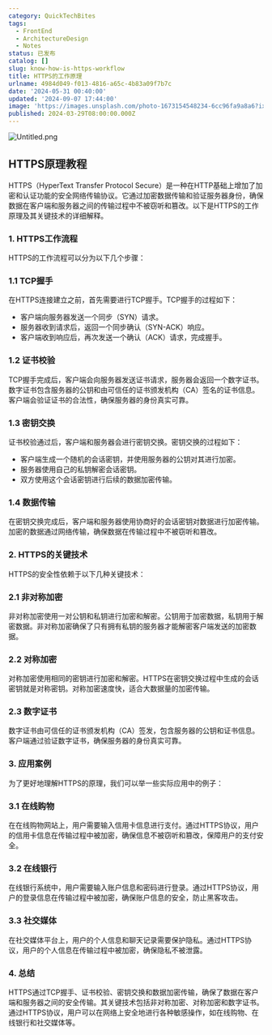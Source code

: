 ```yaml
---
category: QuickTechBites
tags:
  - FrontEnd
  - ArchitectureDesign
  - Notes
status: 已发布
catalog: []
slug: know-how-is-https-workflow
title: HTTPS的工作原理
urlname: 4984d049-f013-4816-a65c-4b83a09f7b7c
date: '2024-05-31 00:40:00'
updated: '2024-09-07 17:44:00'
image: 'https://images.unsplash.com/photo-1673154548234-6cc96fa9a8a6?ixlib=rb-4.0.3&q=85&fm=jpg&crop=entropy&cs=srgb'
published: 2024-03-29T08:00:00.000Z
---
```


![Untitled.png](https://prod-files-secure.s3.us-west-2.amazonaws.com/5d24fe63-e567-4804-86f9-9fdc62e13082/2950c759-0255-4c0a-becc-122aae8c82c0/Untitled.png?X-Amz-Algorithm=AWS4-HMAC-SHA256&X-Amz-Content-Sha256=UNSIGNED-PAYLOAD&X-Amz-Credential=ASIAZI2LB4662W44UDLU%2F20250213%2Fus-west-2%2Fs3%2Faws4_request&X-Amz-Date=20250213T213223Z&X-Amz-Expires=3600&X-Amz-Security-Token=IQoJb3JpZ2luX2VjEPX%2F%2F%2F%2F%2F%2F%2F%2F%2F%2FwEaCXVzLXdlc3QtMiJIMEYCIQCm%2BC%2FJhsrUXlzdm%2Ft%2F5MsKzyUspYSUjnH7JpqUnruCugIhAOH2sw%2BltUlbKwRg0f73CL8704ACC3wqkAuLzA34KLZWKv8DCB4QABoMNjM3NDIzMTgzODA1IgxeuddvndaQz3BtIugq3APdYkEV3V8xE%2Fk80zkcJFRi9oJB3RwnAxfgZrBsFb9fYEoCWwMVm31ynDYkOStAk72VoENYX54YZaPfndqHP%2FDxQLLp09i7dKV7LQkJZdkv4iUXjUADOyKhIZsPdrRyi0Chodn2iRQhiXIwRe25zK6D0uMLCzZwi%2FTJ4ZkzstKOt0GQGOhloQjTJq0HEh%2FvwDMtkcldiL%2FpdOuimk%2FmVEQ8KYkYOpmANGbcAOx%2FzzrYEW69AsqAYZOzckbYMDzbpt%2Bf9lO2Rw406KRiAfxe%2FkJf9s16q3jpOW5hyxmz9DnugrAhLibJMJ8VnzxF8CnZrQEgFzaW0FpBUampLJfoncYXR5sw2P60OQRh%2FtPEQV5pGqblN00KDrHPjx7eDim9aPdi78b0b9wEw69ELHV3xmW1wGn2gNysUWDj09tFKujddUelua09IsdO%2FDxI9rML1UxjIgps%2BREtZAk9cMT82yEQT0mPmtaglN3%2BPjymYvEd6exib7BFCFsFh4%2Bk3YGtr%2BoE2Meb9DkoX0PFCtpCl6bt1QZxp7dgdoRdRtAP3MBzFvnl7XHQYoQUCbtjfY9kYyEz46uOssgMiV69Ir52%2FApqHtJ8UPLY8LYeTENk5cZqzbBbsWCzQGMF8JNkRzDDqrm9BjqkAQfYvdNQp3zcy8XVovR%2FYEhU%2Bm3m%2Bh4hfq29naUfBzpZiCA%2Bc4Po3nihFuw5dhq5bbhQdT0lluW7i8jAZBMBU5iG2LNcpQ5R3zoStPSrsn0ErGp%2F15NQ8GScONsFgJGzg90CLciT9VembnHT0cfeBGSzRhxswhNUodrSVzdrq4LTkXPtlMk9iVPK4AmW8mpiwpvu%2FABpJGrQgkbZOJA2%2BuRjWL3g&X-Amz-Signature=a4a4c2cd75bf3b675cfc277def587cf5d56c7250bc830cba7472a5509812bfc6&X-Amz-SignedHeaders=host&x-id=GetObject)


## HTTPS原理教程


HTTPS（HyperText Transfer Protocol Secure）是一种在HTTP基础上增加了加密和认证功能的安全网络传输协议。它通过加密数据传输和验证服务器身份，确保数据在客户端和服务器之间的传输过程中不被窃听和篡改。以下是HTTPS的工作原理及其关键技术的详细解释。


### 1. HTTPS工作流程


HTTPS的工作流程可以分为以下几个步骤：


### 1.1 TCP握手


在HTTPS连接建立之前，首先需要进行TCP握手。TCP握手的过程如下：

- 客户端向服务器发送一个同步（SYN）请求。
- 服务器收到请求后，返回一个同步确认（SYN-ACK）响应。
- 客户端收到响应后，再次发送一个确认（ACK）请求，完成握手。

### 1.2 证书校验


TCP握手完成后，客户端会向服务器发送证书请求，服务器会返回一个数字证书。数字证书包含服务器的公钥和由可信任的证书颁发机构（CA）签名的证书信息。客户端会验证证书的合法性，确保服务器的身份真实可靠。


### 1.3 密钥交换


证书校验通过后，客户端和服务器会进行密钥交换。密钥交换的过程如下：

- 客户端生成一个随机的会话密钥，并使用服务器的公钥对其进行加密。
- 服务器使用自己的私钥解密会话密钥。
- 双方使用这个会话密钥进行后续的数据加密传输。

### 1.4 数据传输


在密钥交换完成后，客户端和服务器使用协商好的会话密钥对数据进行加密传输。加密的数据通过网络传输，确保数据在传输过程中不被窃听和篡改。


### 2. HTTPS的关键技术


HTTPS的安全性依赖于以下几种关键技术：


### 2.1 非对称加密


非对称加密使用一对公钥和私钥进行加密和解密。公钥用于加密数据，私钥用于解密数据。非对称加密确保了只有拥有私钥的服务器才能解密客户端发送的加密数据。


### 2.2 对称加密


对称加密使用相同的密钥进行加密和解密。HTTPS在密钥交换过程中生成的会话密钥就是对称密钥。对称加密速度快，适合大数据量的加密传输。


### 2.3 数字证书


数字证书由可信任的证书颁发机构（CA）签发，包含服务器的公钥和证书信息。客户端通过验证数字证书，确保服务器的身份真实可靠。


### 3. 应用案例


为了更好地理解HTTPS的原理，我们可以举一些实际应用中的例子：


### 3.1 在线购物


在在线购物网站上，用户需要输入信用卡信息进行支付。通过HTTPS协议，用户的信用卡信息在传输过程中被加密，确保信息不被窃听和篡改，保障用户的支付安全。


### 3.2 在线银行


在线银行系统中，用户需要输入账户信息和密码进行登录。通过HTTPS协议，用户的登录信息在传输过程中被加密，确保账户信息的安全，防止黑客攻击。


### 3.3 社交媒体


在社交媒体平台上，用户的个人信息和聊天记录需要保护隐私。通过HTTPS协议，用户的个人信息在传输过程中被加密，确保隐私不被泄露。


### 4. 总结


HTTPS通过TCP握手、证书校验、密钥交换和数据加密传输，确保了数据在客户端和服务器之间的安全传输。其关键技术包括非对称加密、对称加密和数字证书。通过HTTPS协议，用户可以在网络上安全地进行各种敏感操作，如在线购物、在线银行和社交媒体等。

